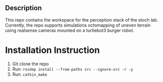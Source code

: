 ## Description 
This repo contains the workspace for the perception stack of the stoch lab. Currently, the repo supports simulations octomapping of uneven terrain using realsense cameras mounted on a turtlebot3 burger robot. 

# Installation Instruction 

1) Git clone the repo
2) Run: `rosdep install --from-paths src --ignore-src -r -y`
3) Run: `catkin_make`








